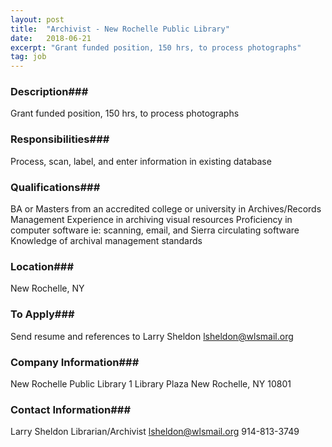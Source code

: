 ```yaml
---
layout: post
title:  "Archivist - New Rochelle Public Library"
date:   2018-06-21
excerpt: "Grant funded position, 150 hrs, to process photographs"
tag: job
---
```


### Description###

Grant funded position, 150 hrs, to process photographs


### Responsibilities###

Process, scan, label, and enter information in existing database


### Qualifications###

BA or Masters from an accredited college or university in Archives/Records Management
Experience in archiving visual resources
Proficiency in computer software ie: scanning, email, and Sierra circulating software
Knowledge of archival management standards




### Location###

New Rochelle, NY 




### To Apply###

Send resume and references to Larry Sheldon  lsheldon@wlsmail.org


### Company Information###

New Rochelle Public Library
1 Library Plaza
New Rochelle, NY 10801


### Contact Information###

Larry Sheldon
Librarian/Archivist
lsheldon@wlsmail.org
914-813-3749

